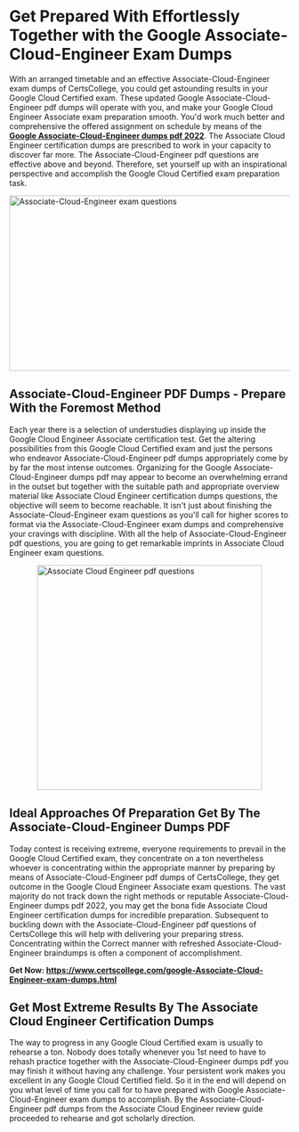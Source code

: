 <h1><strong>Get Prepared With Effortlessly Together with the Google Associate-Cloud-Engineer Exam Dumps&nbsp;</strong></h1>
<p><span style="font-weight: 400;">With an arranged timetable and an effective  Associate-Cloud-Engineer exam dumps of CertsCollege, you could get astounding results in your Google Cloud Certified exam. These updated Google Associate-Cloud-Engineer pdf dumps will operate with you, and make your Google Cloud Engineer Associate exam preparation smooth. You'd work much better and comprehensive the offered assignment on schedule by means of the <strong><a href="https://www.certscollege.com/google-Associate-Cloud-Engineer-exam-dumps.html">Google Associate-Cloud-Engineer dumps pdf 2022</a></strong>. The Associate Cloud Engineer certification dumps are prescribed to work in your capacity to discover far more. The  Associate-Cloud-Engineer pdf questions are effective above and beyond. Therefore, set yourself up with an inspirational perspective and accomplish the Google Cloud Certified exam preparation task.&nbsp;</span></p>
<p><span style="font-weight: 400;"><img style="display: block; margin-left: auto; margin-right: auto;" src="https://i.ibb.co/CPDK3ps/Yellow-and-Blue-Initiative-Blog-Banner.png" alt="Associate-Cloud-Engineer exam questions" width="559" height="315" /></span></p>
<h2><strong>Associate-Cloud-Engineer PDF Dumps - Prepare With the Foremost Method</strong></h2>
<p><span style="font-weight: 400;">Each year there is a selection of understudies displaying up inside the Google Cloud Engineer Associate certification test. Get the altering possibilities from this Google Cloud Certified exam and just the persons who endeavor Associate-Cloud-Engineer pdf dumps appropriately come by by far the most intense outcomes. Organizing for the Google Associate-Cloud-Engineer dumps pdf may appear to become an overwhelming errand in the outset but together with the suitable path and appropriate overview material like Associate Cloud Engineer certification dumps questions, the objective will seem to become reachable. It isn't just about finishing the Associate-Cloud-Engineer exam questions as you'll call for higher scores to format via the Associate-Cloud-Engineer exam dumps and comprehensive your cravings with discipline. With all the help of Associate-Cloud-Engineer pdf questions, you are going to get remarkable imprints in Associate Cloud Engineer exam questions.</span></p>
<p><span style="font-weight: 400;"><a href="https://tinyurl.com/y8uebg6b"><img style="display: block; margin-left: auto; margin-right: auto;" src="https://i.ibb.co/9tMrhdY/Teacher-Appreciation-Invitation.png" alt="Associate Cloud Engineer pdf questions " width="404" height="404" /></a></span></p>
<h2><strong>Ideal Approaches Of Preparation Get By The Associate-Cloud-Engineer Dumps PDF</strong></h2>
<p><span style="font-weight: 400;">Today contest is receiving extreme, everyone requirements to prevail in the Google Cloud Certified exam, they concentrate on a ton nevertheless whoever is concentrating within the appropriate manner by preparing by means of Associate-Cloud-Engineer pdf dumps of CertsCollege, they get outcome in the Google Cloud Engineer Associate exam questions. The vast majority do not track down the right methods or reputable Associate-Cloud-Engineer dumps pdf 2022, you may get the bona fide Associate Cloud Engineer certification dumps for incredible preparation. Subsequent to buckling down with the  Associate-Cloud-Engineer pdf questions of CertsCollege this will help with delivering your preparing stress. Concentrating within the Correct manner with refreshed Associate-Cloud-Engineer braindumps is often a component of accomplishment.</span></p>
<p><span style="font-weight: 400;"><strong>Get Now: <a href="https://www.certscollege.com/google-Associate-Cloud-Engineer-exam-dumps.html">https://www.certscollege.com/google-Associate-Cloud-Engineer-exam-dumps.html</a></strong></span></p>
<h2><strong>Get Most Extreme Results By The Associate Cloud Engineer Certification Dumps</strong></h2>
<p><span style="font-weight: 400;">The way to progress in any Google Cloud Certified exam is usually to rehearse a ton. Nobody does totally whenever you 1st need to have to rehash practice together with the Associate-Cloud-Engineer dumps pdf you may finish it without having any challenge. Your persistent work makes you excellent in any Google Cloud Certified field. So it in the end will depend on you what level of time you call for to have prepared with Google Associate-Cloud-Engineer exam dumps to accomplish. By the Associate-Cloud-Engineer pdf dumps from the Associate Cloud Engineer review guide proceeded to rehearse and got scholarly direction.</span></p>
